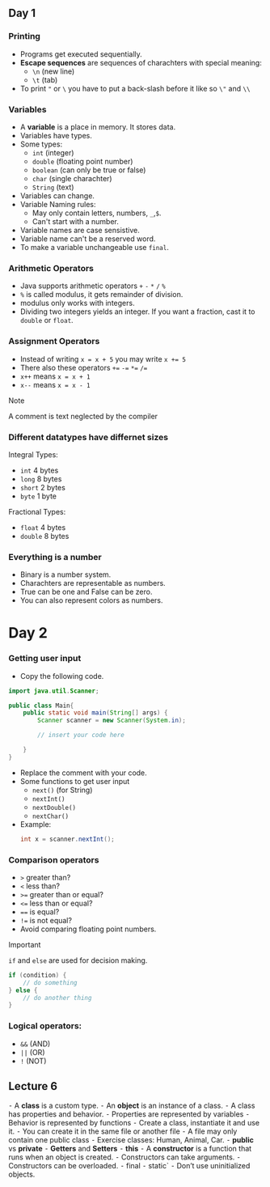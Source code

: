 ## Day 1
### Printing
- Programs get executed sequentially.
- **Escape sequences** are sequences of charachters with special meaning:
    - `\n` (new line)
    - `\t` (tab)
- To print `"` or `\` you have to put a back-slash before it like so `\"` and `\\`

### Variables
- A **variable** is a place in memory. It stores data.
- Variables have types.
- Some types:
    - `int` (integer)
    - `double` (floating point number)
    - `boolean` (can only be true or false)
    - `char` (single charachter)
    - `String` (text)
- Variables can change.
- Variable Naming rules:
    - May only contain letters, numbers, `_`,`$`.
    - Can't start with a number.
- Variable names are case sensistive.
- Variable name can't be a reserved word.
- To make a variable unchangeable use `final`.

### Arithmetic Operators
- Java supports arithmetic operators `+` `-` `*` `/` `%`
- `%` is called modulus, it gets remainder of division.
- modulus only works with integers.
- Dividing two integers yields an integer. If you want a fraction, cast it to `double` or `float`.

### Assignment Operators
- Instead of writing `x = x + 5` you may write `x += 5`
- There also these operators `+=` `-=` `*=` `/=`
- `x++` means `x = x + 1`
- `x--` means `x = x - 1`

> [!NOTE]
> A comment is text neglected by the compiler

### Different datatypes have differnet sizes
Integral Types:
- `int` 4 bytes
- `long` 8 bytes
- `short` 2 bytes
- `byte` 1 byte

Fractional Types:
- `float` 4 bytes
- `double` 8 bytes

### Everything is a number
- Binary is a number system.
- Charachters are representable as numbers.
- True can be one and False can be zero.
- You can also represent colors as numbers.

# Day 2
### Getting user input
- Copy the following code.
```java
import java.util.Scanner;

public class Main{
    public static void main(String[] args) {
        Scanner scanner = new Scanner(System.in);

        // insert your code here

    }
}
```
- Replace the comment with your code.
- Some functions to get user input
    - `next()` (for String)
    - `nextInt()`
    - `nextDouble()`
    - `nextChar()` 
- Example:
    ```java
    int x = scanner.nextInt();
    ```

### Comparison operators
- `>`  greater than?
- `<`  less than?
- `>=` greater than or equal?
- `<=` less than or equal?
- `==` is equal?
- `!=` is not equal?
- Avoid comparing floating point numbers.

> [!IMPORTANT]
> `if` and `else` are used for decision making.<br>
> ```java
> if (condition) {
>     // do something
> } else {
>     // do another thing
> }
> ```

### Logical operators:
- `&&` (AND)
- `||` (OR)
- `!`  (NOT)


## Lecture 6
⁃ A **class** is a custom type.
⁃ An **object** is an instance of a class.
⁃ A class has properties and behavior.
    ⁃ Properties are represented by variables
    ⁃ Behavior is represented by functions
⁃ Create a class, instantiate it and use it.
    ⁃ You can create it in the same file or another file
    ⁃ A file may only contain one public class
    ⁃ Exercise classes: Human, Animal, Car.
⁃ **public** vs **private**
⁃ **Getters** and **Setters**
⁃ **this**
⁃ A **constructor** is a function that runs when an object is created.
⁃ Constructors can take arguments.
⁃ Constructors can be overloaded.
⁃ final
⁃ static`
⁃ Don’t use uninitialized objects.